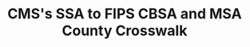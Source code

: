 ---
contributors: NBER, CMS
description: 'CMS periodically produces SSA to FIPS CBSA to county crosswalk files.
  They released a CBSA to MSA to FIPS county crosswalk as well. Some CMS data files
  have SSA state and county codes or county name rather than FIPS state and county
  codes. Jean Roth processed the data files below for greater ease of use. '
last_edit: Mon, 19 Jun 2023 16:46:38 GMT
location: https://data.nber.org/data/cbsa-msa-fips-ssa-county-crosswalk.html
open_access: 'TRUE'
shortname: cms_ssa_fips_county_crosswalk
tags:
- geography
- crosswalk
- united states
timeframe: 2005-2017
title: CMS's SSA to FIPS CBSA and MSA County Crosswalk
uuid: f5c60657-0ea0-4954-8794-ea7ebadca57c
versioning: 'TRUE'
---